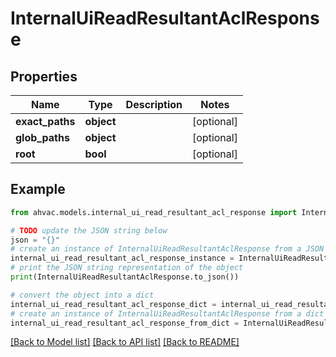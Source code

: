 # InternalUiReadResultantAclResponse


## Properties

Name | Type | Description | Notes
------------ | ------------- | ------------- | -------------
**exact_paths** | **object** |  | [optional] 
**glob_paths** | **object** |  | [optional] 
**root** | **bool** |  | [optional] 

## Example

```python
from ahvac.models.internal_ui_read_resultant_acl_response import InternalUiReadResultantAclResponse

# TODO update the JSON string below
json = "{}"
# create an instance of InternalUiReadResultantAclResponse from a JSON string
internal_ui_read_resultant_acl_response_instance = InternalUiReadResultantAclResponse.from_json(json)
# print the JSON string representation of the object
print(InternalUiReadResultantAclResponse.to_json())

# convert the object into a dict
internal_ui_read_resultant_acl_response_dict = internal_ui_read_resultant_acl_response_instance.to_dict()
# create an instance of InternalUiReadResultantAclResponse from a dict
internal_ui_read_resultant_acl_response_from_dict = InternalUiReadResultantAclResponse.from_dict(internal_ui_read_resultant_acl_response_dict)
```
[[Back to Model list]](../README.md#documentation-for-models) [[Back to API list]](../README.md#documentation-for-api-endpoints) [[Back to README]](../README.md)


